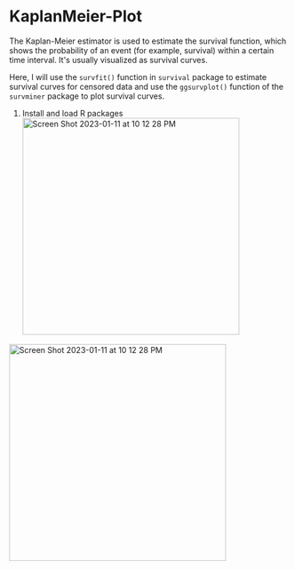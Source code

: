 # KaplanMeier-Plot

The Kaplan-Meier estimator is used to estimate the survival function, which shows the probability of an event (for example, survival) within a certain time interval. It's usually visualized as survival curves.

Here, I will use the `survfit()` function in `survival` package to estimate survival curves for censored data and use the `ggsurvplot()` function of the `survminer` package to plot survival curves.

1. Install and load R packages
       <img width="390" alt="Screen Shot 2023-01-11 at 10 12 28 PM" src="https://user-images.githubusercontent.com/100873921/211974801-2360dde0-e637-4c30-ab18-b24077a4c749.png">


<img width="390" alt="Screen Shot 2023-01-11 at 10 12 28 PM" src="https://user-images.githubusercontent.com/100873921/211974677-2206af81-2bbf-4fec-ad2f-db43b8fd0a81.png">


